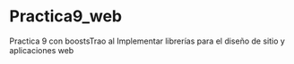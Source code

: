 # Practica9_web
Practica 9 con boostsTrao al Implementar librerías para el diseño de sitio y aplicaciones web
